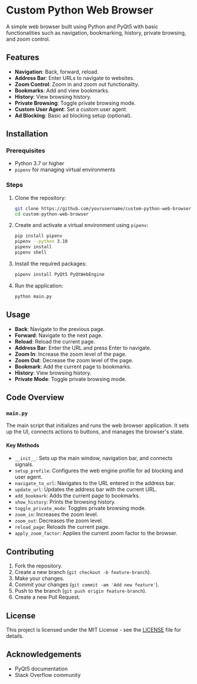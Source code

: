# Custom Python Web Browser

A simple web browser built using Python and PyQt5 with basic functionalities such as navigation, bookmarking, history, private browsing, and zoom control.

## Features

- **Navigation**: Back, forward, reload.
- **Address Bar**: Enter URLs to navigate to websites.
- **Zoom Control**: Zoom in and zoom out functionality.
- **Bookmarks**: Add and view bookmarks.
- **History**: View browsing history.
- **Private Browsing**: Toggle private browsing mode.
- **Custom User Agent**: Set a custom user agent.
- **Ad Blocking**: Basic ad blocking setup (optional).

## Installation

### Prerequisites

- Python 3.7 or higher
- `pipenv` for managing virtual environments

### Steps

1. Clone the repository:

    ```bash
    git clone https://github.com/yourusername/custom-python-web-browser.git
    cd custom-python-web-browser
    ```

2. Create and activate a virtual environment using `pipenv`:

    ```bash
    pip install pipenv
    pipenv --python 3.10
    pipenv install
    pipenv shell
    ```

3. Install the required packages:

    ```bash
    pipenv install PyQt5 PyQtWebEngine
    ```

4. Run the application:

    ```bash
    python main.py
    ```

## Usage

- **Back**: Navigate to the previous page.
- **Forward**: Navigate to the next page.
- **Reload**: Reload the current page.
- **Address Bar**: Enter the URL and press Enter to navigate.
- **Zoom In**: Increase the zoom level of the page.
- **Zoom Out**: Decrease the zoom level of the page.
- **Bookmark**: Add the current page to bookmarks.
- **History**: View browsing history.
- **Private Mode**: Toggle private browsing mode.

## Code Overview

### `main.py`

The main script that initializes and runs the web browser application. It sets up the UI, connects actions to buttons, and manages the browser's state.

#### Key Methods

- `__init__`: Sets up the main window, navigation bar, and connects signals.
- `setup_profile`: Configures the web engine profile for ad blocking and user agent.
- `navigate_to_url`: Navigates to the URL entered in the address bar.
- `update_url`: Updates the address bar with the current URL.
- `add_bookmark`: Adds the current page to bookmarks.
- `show_history`: Prints the browsing history.
- `toggle_private_mode`: Toggles private browsing mode.
- `zoom_in`: Increases the zoom level.
- `zoom_out`: Decreases the zoom level.
- `reload_page`: Reloads the current page.
- `apply_zoom_factor`: Applies the current zoom factor to the browser.

## Contributing

1. Fork the repository.
2. Create a new branch (`git checkout -b feature-branch`).
3. Make your changes.
4. Commit your changes (`git commit -am 'Add new feature'`).
5. Push to the branch (`git push origin feature-branch`).
6. Create a new Pull Request.

## License

This project is licensed under the MIT License - see the [LICENSE](LICENSE) file for details.

## Acknowledgements

- PyQt5 documentation
- Stack Overflow community

